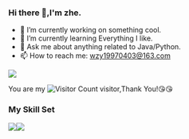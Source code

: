 ### Hi there 👋,I'm zhe.

- 🔭 I’m currently working on something cool.
- 🌱 I’m currently learning Everything I like.
- 💬 Ask me about anything related to Java/Python.
- 📫 How to reach me: wzy19970403@163.com

![](https://github-readme-stats.vercel.app/api?username=Wuzhengyu97&show_icons=true&theme=transparent)

You are my ![Visitor Count](https://profile-counter.glitch.me/Wuzhengyu97/count.svg) visitor,Thank You!:kissing_heart::kissing_heart:

### My Skill Set

![](https://img.shields.io/badge/Java-ED8B00?style=for-the-badge&logo=openjdk&logoColor=white)![](https://img.shields.io/badge/Python-3776AB?style=for-the-badge&logo=python&logoColor=white)

